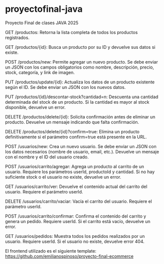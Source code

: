 # proyectofinal-java
Proyecto Final de clases JAVA 2025

GET /productos:
Retorna la lista completa de todos los productos registrados.

GET /productos/{id}:
Busca un producto por su ID y devuelve sus datos si existe.

POST /productos/new:
Permite agregar un nuevo producto. Se debe enviar un JSON con los campos obligatorios como nombre, descripción, precio, stock, categoría, y link de imagen.

PUT /productos/update/{id}:
Actualiza los datos de un producto existente según el ID. Se debe enviar un JSON con los nuevos datos.

PUT /productos/{id}/descontar-stock?cantidad=n:
Descuenta una cantidad determinada del stock de un producto. Si la cantidad es mayor al stock disponible, devuelve un error.

DELETE /productos/delete/{id}:
Solicita confirmación antes de eliminar un producto. Devuelve un mensaje indicando que falta confirmación.

DELETE /productos/delete/{id}?confirm=true:
Elimina un producto definitivamente si el parámetro confirm=true está presente en la URL.

POST /usuarios/new:
Crea un nuevo usuario. Se debe enviar un JSON con los datos necesarios (nombre de usuario, email, etc.). Devuelve un mensaje con el nombre y el ID del usuario creado.

POST /usuarios/carrito/agregar:
Agrega un producto al carrito de un usuario. Requiere los parámetros userId, productoId y cantidad. Si no hay suficiente stock o el usuario no existe, devuelve un error.

GET /usuarios/carrito/ver:
Devuelve el contenido actual del carrito del usuario. Requiere el parámetro userId.

DELETE /usuarios/carrito/vaciar:
Vacía el carrito del usuario. Requiere el parámetro userId.

POST /usuarios/carrito/confirmar:
Confirma el contenido del carrito y genera un pedido. Requiere userId. Si el carrito está vacío, devuelve un error.

GET /usuarios/pedidos:
Muestra todos los pedidos realizados por un usuario. Requiere userId. Si el usuario no existe, devuelve error 404.

El frontend utilizado es el siguiente template:
https://github.com/emilianospinoso/proyecto-final-ecommerce